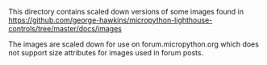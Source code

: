 This directory contains scaled down versions of some images found in <https://github.com/george-hawkins/micropython-lighthouse-controls/tree/master/docs/images>

The images are scaled down for use on forum.micropython.org which does not support size attributes for images used in forum posts.
